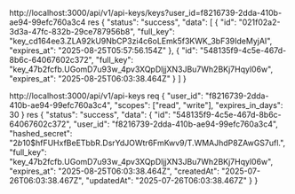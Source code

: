http://localhost:3000/api/v1/api-keys/keys?user_id=f8216739-2dda-410b-ae94-99efc760a3c4
res
{
  "status": "success",
  "data": [
    {
      "id": "021f02a2-3d3a-47fc-832b-29ce787956b8",
      "full_key": "key_cd164ee3.ZLA92kU9NbCP3zi4c6oLEmk5f3KWK_3bF39IdeMyjAI",
      "expires_at": "2025-08-25T05:57:56.154Z"
    },
    {
      "id": "548135f9-4c5e-467d-8b6c-64067602c372",
      "full_key": "key_47b2fcfb.UGomD7u93w_4pv3XQpDljjXN3JBu7Wh2BKj7Hqyl06w",
      "expires_at": "2025-08-25T06:03:38.464Z"
    }
  ]
}

http://localhost:3000/api/v1/api-keys
req
{
  "user_id": "f8216739-2dda-410b-ae94-99efc760a3c4",
  "scopes": ["read", "write"],
  "expires_in_days": 30
}
res
{
  "status": "success",
  "data": {
    "id": "548135f9-4c5e-467d-8b6c-64067602c372",
    "user_id": "f8216739-2dda-410b-ae94-99efc760a3c4",
    "hashed_secret": "$2b$10$hfFUHxfBeETbbR.DsrYdJOWtr6FmKwv9/T.WMAJhdP8ZAwGS7ufl.",
    "full_key": "key_47b2fcfb.UGomD7u93w_4pv3XQpDljjXN3JBu7Wh2BKj7Hqyl06w",
    "expires_at": "2025-08-25T06:03:38.464Z",
    "createdAt": "2025-07-26T06:03:38.467Z",
    "updatedAt": "2025-07-26T06:03:38.467Z"
  }
}